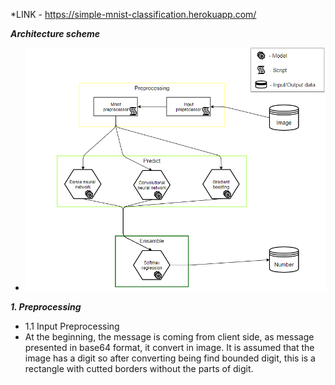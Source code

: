*LINK - https://simple-mnist-classification.herokuapp.com/

***Architecture scheme***
- ![](/static/images/arсhitecture_scheme.png)

***1. Preprocessing***
- 1.1 Input Preprocessing
 - At the beginning, the message is coming from client side, as message presented in base64 format, it convert in image. It is assumed that the image has a digit so after converting being find bounded digit, this is a rectangle with cutted borders without the parts of digit.
